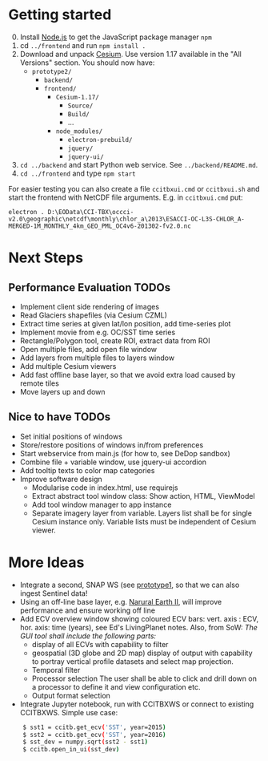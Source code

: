 # Getting started

0. Install [Node.js](https://nodejs.org/en/download/) to get the JavaScript package manager `npm`
1. cd `../frontend` and run `npm install .`
2. Download and unpack [Cesium](https://cesiumjs.org/downloads.html). Use version 1.17 available in the "All Versions" section. You should now have:
    * `prototype2/`
      * `backend/`
      * `frontend/`
        * `Cesium-1.17/`
          * `Source/`
          * `Build/`
          * ...
        * `node_modules/`
          * `electron-prebuild/`
          * `jquery/`
          * `jquery-ui/`
3. `cd ../backend` and start Python web service. See `../backend/README.md`.
4. `cd ../frontend` and type `npm start`

For easier testing you can also create a file `ccitbxui.cmd` or `ccitbxui.sh` and start the frontend with
NetCDF file arguments. E.g. in `ccitbxui.cmd` put:

    electron . D:\EOData\CCI-TBX\occci-v2.0\geographic\netcdf\monthly\chlor_a\2013\ESACCI-OC-L3S-CHLOR_A-MERGED-1M_MONTHLY_4km_GEO_PML_OC4v6-201302-fv2.0.nc


# Next Steps

## Performance Evaluation TODOs

- Implement client side rendering of images
- Read Glaciers shapefiles (via Cesium CZML)
- Extract time series at given lat/lon position, add time-series plot
- Implement movie from e.g. OC/SST time series
- Rectangle/Polygon tool, create ROI, extract data from ROI
- Open multiple files, add open file window
- Add layers from multiple files to layers window
- Add multiple Cesium viewers
- Add fast offline base layer, so that we avoid extra load caused by remote tiles
- Move layers up and down

## Nice to have TODOs

- Set initial positions of windows
- Store/restore positions of windows in/from preferences
- Start webservice from main.js (for how to, see DeDop sandbox)
- Combine file + variable window, use jquery-ui accordion
- Add tooltip texts to color map categories
- Improve software design
  * Modularise code in index.html, use requirejs
  * Extract abstract tool window class: Show action, HTML, ViewModel
  * Add tool window manager to app instance
  * Separate imagery layer from variable. Layers list shall be for single Cesium instance only.
    Variable lists must be independent of Cesium viewer.

# More Ideas

- Integrate a second, SNAP WS (see [prototype1](../prototype1), so that we can also ingest Sentinel data!
- Using an off-line base layer, e.g. [Narural Earth II](http://www.naturalearthdata.com/downloads/10m-raster-data/10m-natural-earth-2/), will improve performance and ensure
  working off line
- Add ECV overview window showing coloured ECV bars: vert. axis : ECV, hor. axis: time (years), see Ed's LivingPlanet notes.
  Also, from SoW: _The GUI tool shall include the following parts:_
  * display of all ECVs with capability to filter
  * geospatial (3D globe and 2D map) display of output with capability to portray vertical profile datasets and select map projection.
  * Temporal filter
  * Processor selection The user shall be able to click and drill down on a processor to define it and view configuration etc.
  * Output format selection
- Integrate Jupyter notebook, run with CCITBXWS or connect to existing CCITBXWS. Simple use case:

```bash
    $ sst1 = ccitb.get_ecv('SST', year=2015)
    $ sst2 = ccitb.get_ecv('SST', year=2016)
    $ sst_dev = numpy.sqrt(sst2 - sst1)
    $ ccitb.open_in_ui(sst_dev)
```
